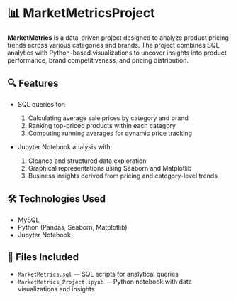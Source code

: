 # 📊 MarketMetricsProject

**MarketMetrics** is a data-driven project designed to analyze product pricing trends across various categories and brands. The project combines SQL analytics with Python-based visualizations to uncover insights into product performance, brand competitiveness, and pricing distribution.

## 🔍 Features

- SQL queries for:
  1. Calculating average sale prices by category and brand  
  2. Ranking top-priced products within each category  
  3. Computing running averages for dynamic price tracking  

- Jupyter Notebook analysis with:
  1. Cleaned and structured data exploration  
  2. Graphical representations using Seaborn and Matplotlib  
  3. Business insights derived from pricing and category-level trends  

## 🛠 Technologies Used

- MySQL  
- Python (Pandas, Seaborn, Matplotlib)  
- Jupyter Notebook  

## 📁 Files Included

- `MarketMetrics.sql` — SQL scripts for analytical queries  
- `MarketMetrics_Project.ipynb` — Python notebook with data visualizations and insights  
